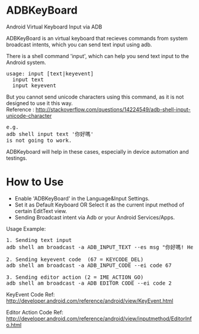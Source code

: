 ADBKeyBoard 
===========


Android Virtual Keyboard Input via ADB

ADBKeyBoard is an virtual keyboard that recieves commands from system broadcast intents, which you can send text input using adb.

There is a shell command 'input', which can help you send text input to the Android system. 
<pre>
usage: input [text|keyevent]
  input text <string>
  input keyevent <event_code>
</pre>
  
But you cannot send unicode characters using this command, as it is not designed to use it this way.
<br />
Reference : http://stackoverflow.com/questions/14224549/adb-shell-input-unicode-character
<pre>
e.g.
adb shell input text '你好嗎' 
is not going to work.
</pre>

ADBKeyboard will help in these cases, especially in device automation and testings.

<h1> How to Use</h1>

<ul>
<li>Enable 'ADBKeyBoard' in the Language&Input Settings.</li>
<li>Set it as Default Keyboard OR Select it as the current input method of certain EditText view.</li>
<li>Sending Broadcast intent via Adb or your Android Services/Apps.</li>
</ul>

Usage Example:
<pre>
1. Sending text input
adb shell am broadcast -a ADB_INPUT_TEXT --es msg "你好嗎! Hello!"

2. Sending keyevent code  (67 = KEYCODE_DEL)
adb shell am broadcast -a ADB_INPUT_CODE --ei code 67

3. Sending editor action (2 = IME_ACTION_GO)
adb shell am broadcast -a ADB_EDITOR_CODE --ei code 2
</pre>

KeyEvent Code Ref: http://developer.android.com/reference/android/view/KeyEvent.html

Editor Action Code Ref: http://developer.android.com/reference/android/view/inputmethod/EditorInfo.html


